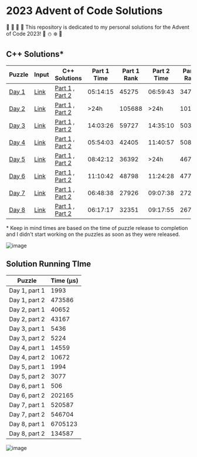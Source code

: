 # 2023 Advent of Code Solutions

🎄 🎅 🤶 🦌 This repository is dedicated to my personal solutions for the Advent of Code 2023! 🎁 ⛄ ❄️ 🍪

## C++ Solutions*

Puzzle | Input | C++ Solutions | Part 1 Time | Part 1 Rank | Part 2 Time | Part 2 Rank |
------ | ----- | ------------- | ----------- | ----------- | ----------- | ----------- |
[Day 1](https://adventofcode.com/2023/day/1)| [Link](https://github.com/robyntiger/AoC-2023/blob/main/Input%20Files/day_1.txt) | [Part 1](https://github.com/robyntiger/AoC-2023/blob/main/C%2B%2B%20Solutions/day_1a.cpp) , [Part 2](https://github.com/robyntiger/AoC-2023/blob/main/C%2B%2B%20Solutions/day_1b.cpp) | 05:14:15 | 45275 | 06:59:43 | 34771 |
[Day 2](https://adventofcode.com/2023/day/2)| [Link](https://github.com/robyntiger/AoC-2023/blob/main/Input%20Files/day_2.txt) | [Part 1](https://github.com/robyntiger/AoC-2023/blob/main/C%2B%2B%20Solutions/day_2a.cpp) , [Part 2](https://github.com/robyntiger/AoC-2023/blob/main/C%2B%2B%20Solutions/day_2b.cpp) | >24h | 105688 | >24h | 101880 |
[Day 3](https://adventofcode.com/2023/day/3)| [Link](https://github.com/robyntiger/AoC-2023/blob/main/Input%20Files/day_3.txt) | [Part 1](https://github.com/robyntiger/AoC-2023/blob/main/C%2B%2B%20Solutions/day_3a.cpp) , [Part 2](https://github.com/robyntiger/AoC-2023/blob/main/C%2B%2B%20Solutions/day_3b.cpp) | 14:03:26 | 59727 | 14:35:10 | 50361 |
[Day 4](https://adventofcode.com/2023/day/4)| [Link](https://github.com/robyntiger/AoC-2023/blob/main/Input%20Files/day_4.txt) | [Part 1](https://github.com/robyntiger/AoC-2023/blob/main/C%2B%2B%20Solutions/day_4a.cpp) , [Part 2](https://github.com/robyntiger/AoC-2023/blob/main/C%2B%2B%20Solutions/day_4b.cpp) | 05:54:03 | 42405 | 11:40:57 | 50819 |
[Day 5](https://adventofcode.com/2023/day/5)| [Link](https://github.com/robyntiger/AoC-2023/blob/main/Input%20Files/day_5.txt) | [Part 1](https://github.com/robyntiger/AoC-2023/blob/main/C%2B%2B%20Solutions/day_5a.cpp) , [Part 2](https://github.com/robyntiger/AoC-2023/blob/main/C%2B%2B%20Solutions/day_5b.cpp) | 08:42:12 | 36392 | >24h | 46762 |
[Day 6](https://adventofcode.com/2023/day/6)| [Link](https://github.com/robyntiger/AoC-2023/blob/main/Input%20Files/day_6.txt) | [Part 1](https://github.com/robyntiger/AoC-2023/blob/main/C%2B%2B%20Solutions/day_6a.cpp) , [Part 2](https://github.com/robyntiger/AoC-2023/blob/main/C%2B%2B%20Solutions/day_6b.cpp) | 11:10:42 | 48798 | 11:24:28 | 47771 |
[Day 7](https://adventofcode.com/2023/day/7)| [Link](https://github.com/robyntiger/AoC-2023/blob/main/Input%20Files/day_7.txt) | [Part 1](https://github.com/robyntiger/AoC-2023/blob/main/C%2B%2B%20Solutions/day_7a.cpp) , [Part 2](https://github.com/robyntiger/AoC-2023/blob/main/C%2B%2B%20Solutions/day_7b.cpp) | 06:48:38 | 27926 | 09:07:38 | 27276 |
[Day 8](https://adventofcode.com/2023/day/8)| [Link](https://github.com/robyntiger/AoC-2023/blob/main/Input%20Files/day_8.txt) | [Part 1](https://github.com/robyntiger/AoC-2023/blob/main/C%2B%2B%20Solutions/day_8a.cpp) , [Part 2](https://github.com/robyntiger/AoC-2023/blob/main/C%2B%2B%20Solutions/day_8b.cpp) | 06:17:17 | 32351 | 09:17:55 | 26771 |

\* Keep in mind times are based on the time of puzzle release to completion and I didn't start working on the puzzles as soon as they were released.

![image](https://github.com/robyntiger/AoC-2023/assets/24257167/0c4ac6b8-3548-4efb-86ff-7191361a3db9)

## Solution Running TIme

Puzzle | Time (μs) |
------ | --------- |
Day 1, part 1 | 1993 |
Day 1, part 2 | 473586 |
Day 2, part 1 | 40652 |
Day 2, part 2 | 43167 |
Day 3, part 1 | 5436 |
Day 3, part 2 | 5224 |
Day 4, part 1 | 14559 |
Day 4, part 2 | 10672 |
Day 5, part 1 | 1994 |
Day 5, part 2 | 3077 |
Day 6, part 1 | 506 |
Day 6, part 2 | 202165 |
Day 7, part 1 | 520587 |
Day 7, part 2 | 546704 |
Day 8, part 1 | 6705123 |
Day 8, part 2 | 134587 |

![image](https://github.com/robyntiger/AoC-2023/assets/24257167/1de52c94-b4fc-4591-8803-d8bd13b01e2f)

